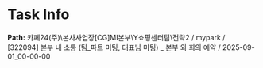 # Task Info

**Path:** 카페24(주)\본사사업장\[CG]MI본부\Y쇼핑센터팀\전략2 / mypark / [322094] 본부 내 소통 (팀_파트 미팅, 대표님 미팅) _ 본부 외 회의 예약 / 2025-09-01_00-00-00

